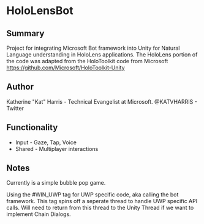 # HoloLensBot
## Summary
Project for integrating Microsoft Bot framework into Unity for Natural Language understanding in HoloLens applications. The HoloLens portion of the code was adapted from the HoloToolkit code from Microsoft https://github.com/Microsoft/HoloToolkit-Unity 

## Author
Katherine "Kat" Harris - Technical Evangelist at Microsoft. @KATVHARRIS - Twitter

## Functionality 
* Input - Gaze, Tap, Voice
* Shared - Multiplayer interactions

## Notes
Currently is a simple bubble pop game. 

Using the #WIN_UWP tag for UWP specific code, aka calling the bot framework. This tag spins off a seperate thread to handle UWP specific API calls. Will need to return from this thread to the Unity Thread if we want to implement Chain Dialogs.



